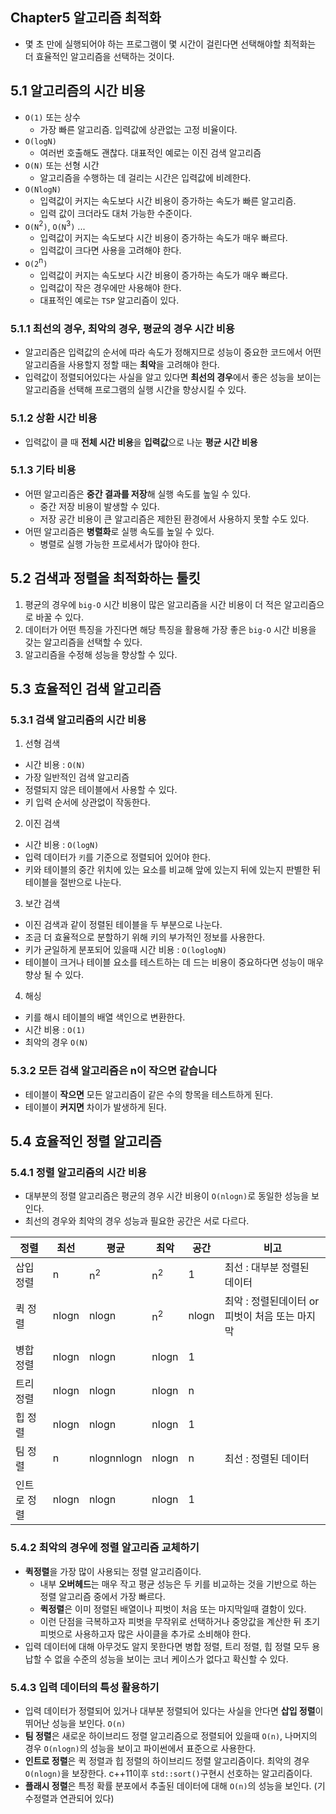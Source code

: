 ## Chapter5 알고리즘 최적화
- 몇 초 만에 실행되어야 하는 프로그램이 몇 시간이 걸린다면 선택해야할 최적화는 더 효율적인 알고리즘을 선택하는 것이다.

## 5.1 알고리즘의 시간 비용
- `O(1)` 또는 상수
  - 가장 빠른 알고리즘. 입력값에 상관없는 고정 비율이다.
- `O(logN)`
  - 여러번 호출해도 괜찮다. 대표적인 예로는 이진 검색 알고리즘
- `O(N)` 또는 선형 시간
  - 알고리즘을 수행하는 데 걸리는 시간은 입력값에 비례한다.
- `O(NlogN)`
  - 입력값이 커지는 속도보다 시간 비용이 증가하는 속도가 빠른 알고리즘.
  - 입력 값이 크더라도 대처 가능한 수준이다.
- `O(N`<sup>2</sup>`)`, `O(N`<sup>3</sup>`)` ...
  - 입력값이 커지는 속도보다 시간 비용이 증가하는 속도가 매우 빠르다.
  - 입력값이 크다면 사용을 고려해야 한다.
- `O(2`<sup>n</sup>`)`
  - 입력값이 커지는 속도보다 시간 비용이 증가하는 속도가 매우 빠르다.
  - 입력값이 작은 경우에만 사용해야 한다.
  - 대표적인 예로는 `TSP` 알고리즘이 있다.

### 5.1.1 최선의 경우, 최악의 경우, 평균의 경우 시간 비용
- 알고리즘은 입력값의 순서에 따라 속도가 정해지므로 성능이 중요한 코드에서 어떤 알고리즘을 사용할지 정할 때는 **최악**을 고려해야 한다.
- 입력값이 정렬되어있다는 사실을 알고 있다면 **최선의 경우**에서 좋은 성능을 보이는 알고리즘을 선택해 프로그램의 실행 시간을 향상시킬 수 있다.

### 5.1.2 상환 시간 비용
- 입력값이 클 때 **전체 시간 비용**을 **입력값**으로 나눈 **평균 시간 비용**

### 5.1.3 기타 비용
- 어떤 알고리즘은 **중간 결과를 저장**해 실행 속도를 높일 수 있다.
  - 중간 저장 비용이 발생할 수 있다.
  - 저장 공간 비용이 큰 알고리즘은 제한된 환경에서 사용하지 못할 수도 있다.
- 어떤 알고리즘은 **병렬화**로 실행 속도를 높일 수 있다.
  - 병렬로 실행 가능한 프로세서가 많아야 한다.

## 5.2 검색과 정렬을 최적화하는 툴킷
1. 평균의 경우에 `big-O` 시간 비용이 많은 알고리즘을 시간 비용이 더 적은 알고리즘으로 바꿀 수 있다.
2. 데이터가 어떤 특징을 가진다면 해당 특징을 활용해 가장 좋은 `big-O` 시간 비용을 갖는 알고리즘을 선택할 수 있다.
3. 알고리즘을 수정해 성능을 향상할 수 있다.

## 5.3 효율적인 검색 알고리즘
### 5.3.1 검색 알고리즘의 시간 비용
1. 선형 검색
  - 시간 비용 : `O(N)`
  - 가장 일반적인 검색 알고리즘
  - 정렬되지 않은 테이블에서 사용할 수 있다.
  - 키 입력 순서에 상관없이 작동한다.
2. 이진 검색
  - 시간 비용 : `O(logN)`
  - 입력 데이터가 `키`를 기준으로 정렬되어 있어야 한다.
  - 키와 테이블의 중간 위치에 있는 요소를 비교해 앞에 있는지 뒤에 있는지 판별한 뒤 테이블을 절반으로 나눈다.
3. 보간 검색
  - 이진 검색과 같이 정렬된 테이블을 두 부분으로 나눈다.
  - 조금 더 효율적으로 분할하기 위해 키의 부가적인 정보를 사용한다.
  - 키가 균일하게 분포되어 있을때 시간 비용 : `O(loglogN)`
  - 테이블이 크거나 테이블 요소를 테스트하는 데 드는 비용이 중요하다면 성능이 매우 향상 될 수 있다.
4. 해싱
  - 키를 해시 테이블의 배열 색인으로 변환한다.
  - 시간 비용 : `O(1)`
  - 최악의 경우 `O(N)`

### 5.3.2 모든 검색 알고리즘은 n이 작으면 같습니다
- 테이블이 **작으면** 모든 알고리즘이 같은 수의 항목을 테스트하게 된다.
- 테이블이 **커지면** 차이가 발생하게 된다.

## 5.4 효율적인 정렬 알고리즘
### 5.4.1 정렬 알고리즘의 시간 비용
- 대부분의 정렬 알고리즘은 평균의 경우 시간 비용이 `O(nlogn)`로 동일한 성능을 보인다.
- 최선의 경우와 최악의 경우 성능과 필요한 공간은 서로 다르다.

| 정렬        | 최선  | 평균          | 최악          | 공간  | 비고                                           |
|-------------|-------|---------------|---------------|-------|------------------------------------------------|
| 삽입 정렬   | n     | n<sup>2</sup> | n<sup>2</sup> | 1     | 최선 : 대부분 정렬된 데이터                    |
| 퀵 정렬     | nlogn | nlogn         | n<sup>2</sup> | nlogn | 최악 : 정렬된데이터 or 피벗이 처음 또는 마지막 |
| 병합 정렬   | nlogn | nlogn         | nlogn         | 1     |                                                |
| 트리 정렬   | nlogn | nlogn         | nlogn         | n     |                                                |
| 힙 정렬     | nlogn | nlogn         | nlogn         | 1     |                                                |
| 팀 정렬     | n     | nlognnlogn    | nlogn         | n     | 최선 : 정렬된 데이터                           |
| 인트로 정렬 | nlogn | nlogn         | nlogn         | 1     |                                                |

### 5.4.2 최악의 경우에 정렬 알고리즘 교체하기
- **퀵정렬**을 가장 많이 사용되는 정렬 알고리즘이다.
  - 내부 **오버헤드**는 매우 작고 평균 성능은 두 키를 비교하는 것을 기반으로 하는 정렬 알고리즘 중에서 가장 빠르다.
  - **퀵정렬**은 이미 정렬된 배열이나 피벗이 처음 또는 마지막일때 결함이 있다.
  - 이런 단점을 극복하고자 피벗을 무작위로 선택하거나 중앙값을 계산한 뒤 초기 피벗으로 사용하고자 많은 사이클을 추가로 소비해야 한다.
- 입력 데이터에 대해 아무것도 알지 못한다면 병합 정렬, 트리 정렬, 힙 정렬 모두 용납할 수 없을 수준의 성능을 보이는 코너 케이스가 없다고 확신할 수 있다.

### 5.4.3 입력 데이터의 특성 활용하기
- 입력 데이터가 정렬되어 있거나 대부분 정렬되어 있다는 사실을 안다면 **삽입 정렬**이 뛰어난 성능을 보인다. `O(n)`
- **팀 정렬**은 새로운 하이브리드 정렬 알고리즘으로 정렬되어 있을때 `O(n)`, 나머지의 경우 `O(nlogn)`의 성능을 보이고 파이썬에서 표준으로 사용한다.
- **인트로 정렬**은 퀵 정렬과 힙 정렬의 하이브리드 정렬 알고리즘이다. 최악의 경우 `O(nlogn)`을 보장한다. c++11이후 `std::sort()`구현시 선호하는 알고리즘이다.
- **플래시 정렬**은 특정 확률 분포에서 추출된 데이터에 대해 `O(n)`의 성능을 보인다. (기수정렬과 연관되어 있다)